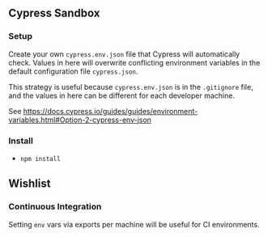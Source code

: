 ## Cypress Sandbox

### Setup

Create your own `cypress.env.json` file that Cypress will automatically check. Values in here will overwrite conflicting environment variables in the default configuration file `cypress.json`.

This strategy is useful because `cypress.env.json` is in the `.gitignore` file, and the values in here can be different for each developer machine.

See https://docs.cypress.io/guides/guides/environment-variables.html#Option-2-cypress-env-json

### Install

- `npm install`


## Wishlist

### Continuous Integration

Setting `env` vars via exports per machine will be useful for CI environments.
